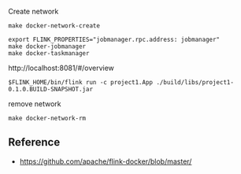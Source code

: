 

Create network

```
make docker-network-create
```

```
export FLINK_PROPERTIES="jobmanager.rpc.address: jobmanager"
make docker-jobmanager
make docker-taskmanager
```

http://localhost:8081/#/overview


```
$FLINK_HOME/bin/flink run -c project1.App ./build/libs/project1-0.1.0.BUILD-SNAPSHOT.jar
```

remove network

```
make docker-network-rm
```


## Reference
- https://github.com/apache/flink-docker/blob/master/
